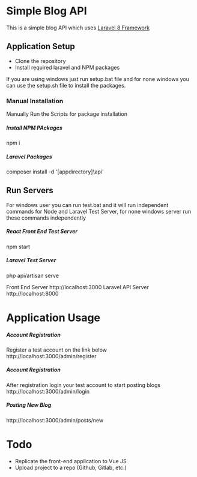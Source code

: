 # Simple Blog API
This is a simple blog API which uses [Laravel 8 Framework](https://github.com/laravel/laravel)
## Application Setup
 - Clone the repository
 - Install required laravel and NPM packages

If you are using windows just run setup.bat file and for none windows you can use the setup.sh file to install the packages.

### Manual Installation
Manually Run the Scripts for package installation
##### Install NPM PAckages
npm i
##### Laravel Packages
composer install -d '[appdirectory]\api'

## Run Servers
For windows user you can run test.bat and it will run independent commands for Node and Laravel Test Server, for none  windows server run these commands independently
##### React Front End Test Server
npm start
##### Laravel Test Server
php api/artisan serve

Front End Server http://localhost:3000
Laravel API Server http://localhost:8000

# Application Usage
##### Account Registration
Register a test account on the link below
http://localhost:3000/admin/register
##### Account Registration
After registration login your test account to start posting blogs
http://localhost:3000/admin/login
##### Posting New Blog
http://localhost:3000/admin/posts/new


# Todo
- Replicate the front-end application to Vue JS
- Upload project to a repo (Github, Gitlab, etc.)